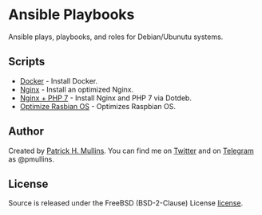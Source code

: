 # Ansible Playbooks

Ansible plays, playbooks, and roles for Debian/Ubunutu systems.

## Scripts

- [Docker](https://github.com/phmullins/ansible/tree/master/ansible_docker) - Install Docker.
- [Nginx](https://github.com/phmullins/ansible/tree/master/ansible_nginx) - Install an optimized Nginx.
- [Nginx + PHP 7](https://github.com/phmullins/ansible/tree/master/ansible_nginx_php7) - Install Nginx and PHP 7 via Dotdeb.
- [Optimize Rasbian OS](https://github.com/phmullins/ansible/tree/master/ansible_raspi) - Optimizes Raspbian OS. 

## Author
Created by [Patrick H. Mullins](http://www.pmullins.net). You can find me on  [Twitter](https://twitter.com/phmullins) and on [Telegram](https://telegram.org/) as @pmullins.

## License
Source is released under the FreeBSD (BSD-2-Clause) License [license](license.md).
